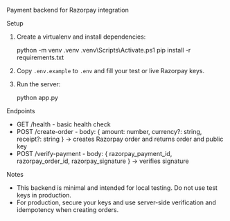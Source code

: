 Payment backend for Razorpay integration

Setup
1. Create a virtualenv and install dependencies:

   python -m venv .venv
   .venv\Scripts\Activate.ps1
   pip install -r requirements.txt

2. Copy `.env.example` to `.env` and fill your test or live Razorpay keys.

3. Run the server:

   python app.py

Endpoints
- GET /health - basic health check
- POST /create-order - body: { amount: number, currency?: string, receipt?: string } -> creates Razorpay order and returns order and public key
- POST /verify-payment - body: { razorpay_payment_id, razorpay_order_id, razorpay_signature } -> verifies signature

Notes
- This backend is minimal and intended for local testing. Do not use test keys in production.
- For production, secure your keys and use server-side verification and idempotency when creating orders.
